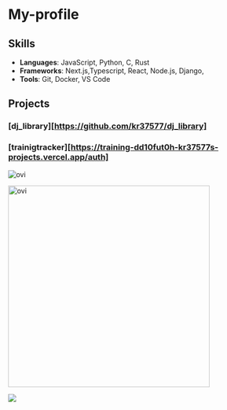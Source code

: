 # My-profile

## Skills
- **Languages**: JavaScript, Python, C, Rust
- **Frameworks**: Next.js,Typescript, React, Node.js, Django,
- **Tools**: Git, Docker, VS Code

## Projects
### [dj_library][https://github.com/kr37577/dj_library]

### [trainigtracker][https://training-dd10fut0h-kr37577s-projects.vercel.app/auth]

<img src="https://github-readme-stats.vercel.app/api/top-langs?username=kr37577&show_icons=true&locale=en&layout=compact&theme=chartreuse-dark" alt="ovi" /></p>

<img src="https://github-readme-stats.vercel.app/api?username=kr37577&show_icons=true&locale=en&theme=chartreuse-dark" alt="ovi" width="410" /></p>


<img src="https://github-profile-trophy.vercel.app/?username=kr37577&theme=juicyfresh&no-bg=true" />
